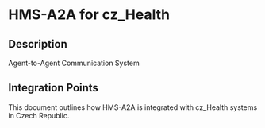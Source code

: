 # HMS-A2A for cz_Health

## Description

Agent-to-Agent Communication System

## Integration Points

This document outlines how HMS-A2A is integrated with cz_Health systems in Czech Republic.
